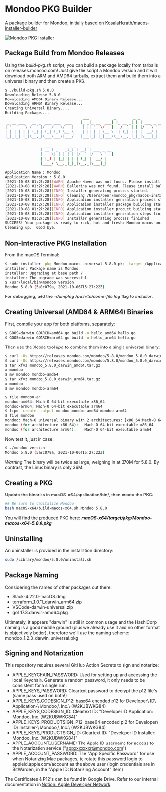 # Mondoo PKG Builder

A package builder for Mondoo, initially based on [KosalaHerath/macos-installer-builder](https://github.com/KosalaHerath/macos-installer-builder)

![Mondoo PKG Installer](mondoo-pkg.png)

## Package Build from Mondoo Releases

Using the *build-pkg.sh* script, you can build a package locally from tarballs on releases.mondoo.com!  Just give the script a Mondoo version and it will download both ARM and AMD64 tarballs, extract them and build them into a universal binary and then create a PKG.

```bash
$ ./build-pkg.sh 5.8.0
Downloading Release 5.8.0
Downloading AMD64 Binary Release...
Downloading ARM64 Binary Release...
Creating Universal Binary....
Building Package....
                                   ___           _        _ _
 _ __ ___   __ _  ___ ___  ___    |_ _|_ __  ___| |_ __ _| | | ___ _ __
| '_ ` _ \ / _` |/ __/ _ \/ __|    | || '_ \/ __| __/ _` | | |/ _ \ '__|
| | | | | | (_| | (_| (_) \__ \    | || | | \__ \ || (_| | | |  __/ |
|_|_|_| |_|\__,_|\___\___/|___/   |___|_| |_|___/\__\__,_|_|_|\___|_|

                 ____        _ _     _
                | __ ) _   _(_) | __| | ___ _ __
                |  _ \| | | | | |/ _` |/ _ \ '__|
                | |_) | |_| | | | (_| |  __/ |
                |____/ \__,_|_|_|\__,_|\___|_|

Application Name : Mondoo
Application Version : 5.8.0
[2021-10-08 01:27:28][WARN] Apache Maven was not found. Please install Maven first.
[2021-10-08 01:27:28][WARN] Ballerina was not found. Please install ballerina first.
[2021-10-08 01:27:28][INFO] Installer generating process started.
[2021-10-08 01:27:28][INFO] Cleaning /Users/benr/mondoo_pkg/macos-installer-builder/macOS-x64/target directory.
[2021-10-08 01:27:28][INFO] Application installer generation process started.(3 Steps)
[2021-10-08 01:27:28][INFO] Application installer package building started.(1/3)
[2021-10-08 01:27:28][INFO] Application installer product building started.(2/3)
[2021-10-08 01:27:28][INFO] Application installer generation steps finished.
[2021-10-08 01:27:28][INFO] Installer generating process finished
SUCCESS! Your package is ready to rock, hot and fresh: Mondoo-macos-universal-5.8.0.pkg
Cleaning up.  Good bye.
```

## Non-Interactive PKG Installation

From the macOS Terminal:

```bash
$ sudo installer -pkg Mondoo-macos-universal-5.8.0.pkg -target /Applications
installer: Package name is Mondoo
installer: Upgrading at base path /
installer: The upgrade was successful.
$ /usr/local/bin/mondoo version
Mondoo 5.8.0 (5a8c079a, 2021-10-06T15:27:22Z)
```

For debugging, add the *-dumplog /path/to/some-file.log* flag to *installer*.

## Creating Universal (AMD64 & ARM64) Binaries

First, compile your app for both platforms, separately:

```bash
$ GOOS=darwin GOARCH=amd64 go build -o hello_amd64 hello.go
$ GOOS=darwin GOARCH=arm64 go build -o hello_arm64 hello.go
```

Then use the Xcode tool *lipo* to combine them into a single universal binary:

```bash
$ curl -Os https://releases.mondoo.com/mondoo/5.8.0/mondoo_5.8.0_darwin_amd64.tar.gz
$ curl -Os https://releases.mondoo.com/mondoo/5.8.0/mondoo_5.8.0_darwin_arm64.tar.gz
$ tar xfvz mondoo_5.8.0_darwin_amd64.tar.gz
x mondoo
$ mv mondoo mondoo-amd64
$ tar xfvz mondoo_5.8.0_darwin_arm64.tar.gz
x mondoo
$ mv mondoo mondoo-arm64

$ file mondoo-a*
mondoo-amd64: Mach-O 64-bit executable x86_64
mondoo-arm64: Mach-O 64-bit executable arm64
$ lipo -create -output mondoo mondoo-amd64 mondoo-arm64
$ file mondoo
mondoo: Mach-O universal binary with 2 architectures: [x86_64:Mach-O 64-bit executable x86_64] [arm64]
mondoo (for architecture x86_64):	Mach-O 64-bit executable x86_64
mondoo (for architecture arm64):	Mach-O 64-bit executable arm64
```

Now test it, just in case:

```bash
$ ./mondoo version
Mondoo 5.8.0 (5a8c079a, 2021-10-06T15:27:22Z)
```

*Warning* The binary will be twice as large, weighing in at 370M for 5.8.0.  By contrast, the Linux binary is only 36M.

## Creating a PKG

Update the binaries in macOS-x64/application/bin/, then create the PKG:

```bash
## Be sure to capitalize Mondoo
bash macOS-x64/build-macos-x64.sh Mondoo 5.8.0
```

You will find the produced PKG here: ***macOS-x64/target/pkg/Mondoo-macos-x64-5.8.0.pkg***

## Uninstalling

An uninstaller is provided in the installation directory:

```bash
sudo /Library/mondoo/5.8.0/uninstall.sh
```

## Package Naming

Considering the names of other packages out there:

* Slack-4.22.0-macOS.dmg
* terraform_1.0.11_darwin_arm64.zip
* VSCode-darwin-universal.zip
* go1.17.3.darwin-amd64.pkg

Ultimately, it appears "darwin" is still in common usage and the HashiCorp naming is a good middle ground (plus we already use it and no other format is objectively better), therefore we'll use the naming scheme: mondoo_1.2.3_darwin_universal.pkg

## Signing and Notarization

This repository requires several GitHub Action Secrets to sign and notarize:

- APPLE_KEYCHAIN_PASSWORD: Used for setting up and accessing the local Keychain.  Generate a random password, it only needs to be consistent for a single run.
- APPLE_KEYS_PASSWORD: Cleartext password to decrypt the p12 file's (same pass used on both!)
- APPLE_KEYS_CODESIGN_P12: base64 encoded p12 for Developer\ ID\ Application-\ Mondoo\,\ Inc.\ \(W2KUBWKG84\)
- APPLE_KEYS_CODESIGN_ID: Cleartext ID: "Developer ID Application: Mondoo, Inc. (W2KUBWKG84)"
- APPLE_KEYS_PRODUCTSIGN_P12: base64 encoded p12 for Developer\ ID\ Installer-\ Mondoo\,\ Inc.\ \(W2KUBWKG84\)
- APPLE_KEYS_PRODUCTSIGN_ID: Cleartext ID: "Developer ID Installer: Mondoo, Inc. (W2KUBWKG84)"
- APPLE_ACCOUNT_USERNAME: The Apple ID username for access to the Notarization service ("appxxxxxxxr@mondoo.com")
- APPLE_ACCOUNT_PASSWORD: The "App Specific Password" for use when Notarizing Mac packages, to rotate this password login to appleid.apple.com/account as the above user (login credentials are in BitWarden, in the "Apple ID: Notarizing Account" item)

The Certificates & P12's can be found in Google Drive.  Refer to our internal documentation in [Notion: Apple Developer Network](https://www.notion.so/mondoo/Apple-15b14791a0f54609978a5e52fd8e6cfb#562019a837bf450e89dd3d7926f279ab).
